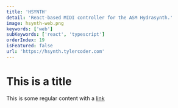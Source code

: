 ```yaml
---
title: 'HSYNTH'
detail: 'React-based MIDI controller for the ASM Hydrasynth.'
image: hsynth-web.png
keywords: ['web']
subKeywords: ['react', 'typescript']
orderIndex: 19
isFeatured: false
url: 'https://hsynth.tylercoder.com'
---
```


# This is a title

This is some regular content with a [link](https://google.com)